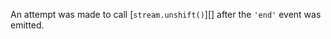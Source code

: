 
An attempt was made to call [`stream.unshift()`][] after the `'end'` event was
emitted.

<a id="ERR_STREAM_WRAP"></a>
